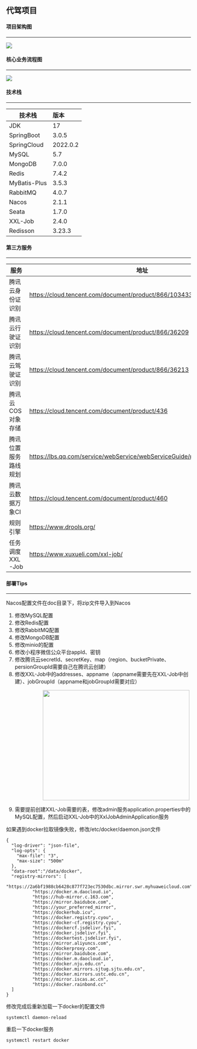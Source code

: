 
## **代驾项目**


#### **项目架构图**
-----------------------------------------------------------------------------------------------
![](doc/架构图.jpg)

#### **核心业务流程图**
-----------------------------------------------------------------------------------------------
![](doc/代驾核心业务流程图.png)
#### **技术栈**
-----------------------------------------------------------------------------------------------

| 技术栈           | 版本 |
|---------------|:--|
| JDK           | 17 |
| SpringBoot    | 3.0.5 |
| SpringCloud   | 2022.0.2 |
| MySQL         | 5.7 |
| MongoDB       | 7.0.0 |
| Redis         | 7.4.2 |
| MyBatis-Plus  | 3.5.3 |
| RabbitMQ      | 4.0.7 |
| Nacos         | 2.1.1 |
| Seata         | 1.7.0 |
| XXL-Job         | 2.4.0 |
| Redisson         | 3.23.3 |


#### **第三方服务**
-----------------------------------------------------------------------------------------------

| 服务          | 地址  |
|-------------|-----|
| 腾讯云身份证识别    | https://cloud.tencent.com/document/product/866/103433    |
| 腾讯云行驶证识别    | https://cloud.tencent.com/document/product/866/36209    |
| 腾讯云驾驶证识别    | https://cloud.tencent.com/document/product/866/36213    |
| 腾讯云COS对象存储  | https://cloud.tencent.com/document/product/436    |
| 腾讯位置服务路线规划  | https://lbs.qq.com/service/webService/webServiceGuide/route/webServiceRoute    |
| 腾讯云数据万象CI   | https://cloud.tencent.com/document/product/460    |
| 规则引擎        | https://www.drools.org/    |
| 任务调度XXL-Job | https://www.xuxueli.com/xxl-job/    |

#### **部署Tips**
-----------------------------------------------------------------------------------------------
Nacos配置文件在doc目录下，将zip文件导入到Nacos
1. 修改MySQL配置 
2. 修改Redis配置 
3. 修改RabbitMQ配置 
4. 修改MongoDB配置
5. 修改minio的配置 
6. 修改小程序微信公众平台appId、密钥 
7. 修改腾讯云secretId、secretKey、map（region、bucketPrivate、persionGroupId需要自己在腾讯云创建）
8. 修改XXL-Job中的addresses、appname（appname需要先在XXL-Job中创建）、jobGroupId（appname和jobGroupId需要对应）

<img height="300" src="doc/xxl-job执行器.png" width="400" style="margin-left: 100px"/>

9. 需要提前创建XXL-Job需要的表，修改admin服务application.properties中的MySQL配置，然后启动XXL-Job中的XxlJobAdminApplication服务



如果遇到docker拉取镜像失败，修改/etc/docker/daemon.json文件
```shell
{
  "log-driver": "json-file",
  "log-opts": {
    "max-file": "3",
    "max-size": "500m"
  },
  "data-root":"/data/docker",
  "registry-mirrors": [
    "https://2a6bf1988cb6428c877f723ec7530dbc.mirror.swr.myhuaweicloud.com",
          "https://docker.m.daocloud.io",
          "https://hub-mirror.c.163.com",
          "https://mirror.baidubce.com",
          "https://your_preferred_mirror",
          "https://dockerhub.icu",
          "https://docker.registry.cyou",
          "https://docker-cf.registry.cyou",
          "https://dockercf.jsdelivr.fyi",
          "https://docker.jsdelivr.fyi",
          "https://dockertest.jsdelivr.fyi",
          "https://mirror.aliyuncs.com",
          "https://dockerproxy.com",
          "https://mirror.baidubce.com",
          "https://docker.m.daocloud.io",
          "https://docker.nju.edu.cn",
          "https://docker.mirrors.sjtug.sjtu.edu.cn",
          "https://docker.mirrors.ustc.edu.cn",
          "https://mirror.iscas.ac.cn",
          "https://docker.rainbond.cc"
  ]
}

```
修改完成后重新加载一下docker的配置文件
```linux
systemctl daemon-reload
```
重启一下docker服务
```linux
systemctl restart docker
```

